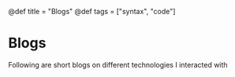 @def title = "Blogs"
@def tags = ["syntax", "code"]

# Blogs

Following are short blogs on different technologies I interacted with

